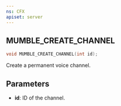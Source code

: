 ```yaml
---
ns: CFX
apiset: server
---
```

## MUMBLE_CREATE_CHANNEL

```c
void MUMBLE_CREATE_CHANNEL(int id);
```

Create a permanent voice channel.

## Parameters
* **id**: ID of the channel.
